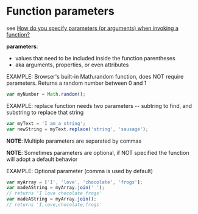 # Function parameters

see [How do you specify parameters (or arguments) when invoking a function?](https://developer.mozilla.org/en-US/docs/Learn/JavaScript/Building_blocks/Functions#Function_parameters)

**parameters**:

- values that need to be included inside the function parentheses
- aka arguments, properties, or even attributes

EXAMPLE: Browser's built-in Math.random function, does NOT require parameters. Returns a random number between 0 and 1

```javascript
var myNumber = Math.random();
```

EXAMPLE: replace function needs two parameters -- subtring to find, and substring to replace that string

```javascript
var myText = 'I am a string';
var newString = myText.replace('string', 'sausage');
```

**NOTE**: Multiple parameters are separated by commas

**NOTE**: Sometimes parameters are optional, if NOT specified the function will adopt a default behavior

EXAMPLE: Optional parameter (comma is used by default)

```javascript
var myArray = ['I', 'love', 'chocolate', 'frogs'];
var madeAString = myArray.join(' ');
// returns 'I love chocolate frogs'
var madeAString = myArray.join();
// returns 'I,love,chocolate,frogs'
```